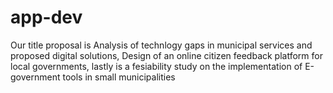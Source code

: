 # app-dev
Our title proposal is Analysis of technlogy gaps in municipal services and proposed digital solutions, Design of an online citizen feedback platform for local governments, lastly is a fesiability study on the implementation of E-government tools in small municipalities